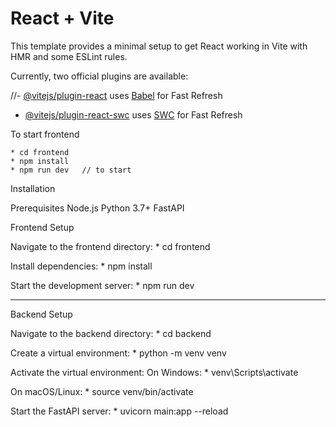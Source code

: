 # React + Vite

This template provides a minimal setup to get React working in Vite with HMR and some ESLint rules.

Currently, two official plugins are available:

//- [@vitejs/plugin-react](https://github.com/vitejs/vite-plugin-react/blob/main/packages/plugin-react/README.md) uses [Babel](https://babeljs.io/) for Fast Refresh

- [@vitejs/plugin-react-swc](https://github.com/vitejs/vite-plugin-react-swc) uses [SWC](https://swc.rs/) for Fast Refresh


To start frontend

    * cd frontend
    * npm install
    * npm run dev   // to start


Installation

Prerequisites
Node.js
Python 3.7+
FastAPI



Frontend Setup

Navigate to the frontend directory:
    * cd frontend

Install dependencies:
    * npm install

Start the development server:
    * npm run dev

--------------------------------------------------

Backend Setup

Navigate to the backend directory:
    * cd backend

Create a virtual environment:
    * python -m venv venv

Activate the virtual environment:
On Windows:
    * venv\Scripts\activate

On macOS/Linux:
    * source venv/bin/activate


Start the FastAPI server:
    * uvicorn main:app --reload
